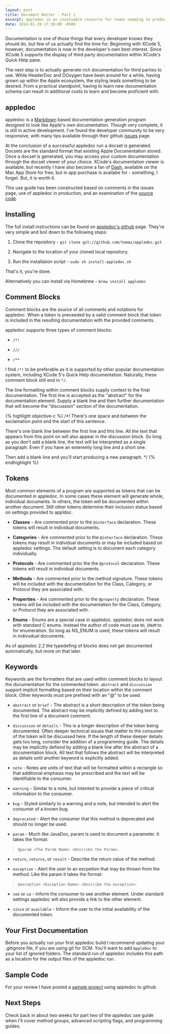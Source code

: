 ```yaml
---
layout: post
title: Document Better - Part 1
excerpt: appledoc in an invaluable resource for teams needing to produce high quality, Apple like documentation for their Mac and iOS products.  This post covers setup and basic use of appledoc.
date: 2014-01-19 17:30:00 -0500
---
```

Documentation is one of those things that every developer knows they should do,
but few of us actually find the time for. Beginning with XCode 5, however,
documentation is now in the developer\'s own best interest. Since XCode 5 supports
the display of third party documentation within XCode\'s Quick Help pane.

The next step is to actually generate rich documentation for third parties to use.
While HeaderDoc and DOxygen have been around for a while, having grown up within
the Apple ecosystem, the styling leads something to be desired.  From a practical
standpoint, having to learn new documentation schema can result in additional costs
to learn and become proficient with.

appledoc
--------

appledoc is a [Markdown](http://daringfireball.net/projects/markdown/syntax#link "Markdown Syntax")
based documentation generation program designed to look like Apple\'s own
documentation. Though very complete, it is still in active development. I\'ve
found the developer community to be very responsive, with many tips available
through their github [issues](https://github.com/tomaz/appledoc/issues?state=open "appledoc Issues") page.

At the conclusion of a successful appledoc run a docset is generated.  Docsets are the standard format that
existing Apple Documentation stored.  Once a docset is generated, you may access your
custom documentation through the docset viewer of your choice.  XCode\'s documentation viewer
is available, but recently I have also become a fan of [Dash](https://itunes.apple.com/us/app/dash-docs-snippets/id458034879?mt=12),
available on the Mac App Store for free, but in app purchase is availabe for - something, I forget. But, it is worth it.

This use guide has been constructed based on comments in the issues page, use
of appledoc in production, and an examination of the [source code](https://github.com/tomaz/appledoc "appledoc on Github").

Installing
----------

The full install instructions can be found on [appledoc\'s github](https://github.com/tomaz/appledoc "appledoc on Github")
page. They\'re very simple and boil down to the following steps:

1. Clone the repository - `git clone git://github.com/tomaz/appledoc.git`

2. Navigate to the location of your cloned local repository.

3. Run the installation script - `sudo sh install-appledoc.sh`

That\'s it, you\'re done.

Alternatively you can install via Homebrew - `brew install appledoc`

Comment Blocks
--------------

Comment blocks are the source of all comments and notations for appledoc.
When a token is preceeded by a valid comment block that token is included
in the resulting documentation with the provided comments.

appledoc supports three types of comment blocks:

* `/*!`

* `///`

* `/**`

I find `/*!` to be preferable as it is supported by other popular documentation
system, including XCode 5\'s Quick Help documentation. Naturally, these comment
block still end in `*/`.

The line formatting within comment blocks supply context to the final
documentation. The first line is accepted as the \"abstract\" for the
documentation element. Supply a blank line and then further documentation that
will become the \"discussion\" section of the documentation.

{% highlight objective-c %}
/*! There's one space and between the exclamation point and the start of this sentence.

There's one blank line between the first line and this line. All the text that appears from this point on will also appear in the discussion block. So long as you don't add a blank line, the text will be
interpreted as a single paragraph. Even if you have an exteremly long line
and a short
one.

Then add a blank line and you'll start producing a new paragraph.
*/
{% endhighlight %}

Tokens
------

Most common elements of a program are supported as tokens that can be documented in appledoc.
In some cases these element will generate whole, individual documents.  In others, the token
will be documented within another document.  Still other tokens determine their inclusion status
based on settings provided to appldoc.

* **Classes** - Are commented prior to the `@interface` declaration. These tokens will result
in individual documents.

* **Categories** - Are commented prior to the `@interface` declaration. These tokens may result
in individual documents or may be included based on appledoc settings. The default setting is
to document each category individually.

* **Protocols** - Are commented prior the the `@protocol` declaration. These tokens will result
in individual documents.

* **Methods** - Are commented prior to the method signature.  These tokens will be included
with the documentation for the Class, Category, or Protocol they are associated with.

* **Properties** - Are commented prior to the `@property` declaration. These tokens will be
included with the documentation for the Class, Category, or Protocol they are associated with.

* **Enums** - Enums are a special case in appledoc.  appledoc does not work with standard C
enums.  Instead the author of code must use `NS_ENUM` to for enumeration.  So long as NS_ENUM
is used, these tokens will result in indivudual documents.

As of appledoc 2.2 the typedefing of blocks does not get documented automatically, but more
on that later.

Keywords
--------

Keywords are the formatters that are used within comment blocks to layout the documentation
for the commented token.  `abstract` and `discussion` support implicit formatting based
on their location within the comment block.  Other keywords must pre prefixed with an \"@\" to
be used.

* `abstract` or `brief` - The abstract is a short description of the token being documented.
The abstract may be implicitly defined by adding text to the first line of a document comment.

* `discussion` or `details` - This is a longer description of the token being documented.
Often deeper technical issues that matter to the consumer of the token will be discussed here.
If the length of these deeper details gets too long, consider the addition of a programming guide.
The details may be implicitly defiend by adding a blank line after the abstract of a documentation
block.  All text that follows the abstract will be interpreted as details until another keyword
is explicitly added.

* `note` - Notes are units of text that will be formatted within a rectangle so that additional
emphasis may be prescribed and the text will be identifiable to the consumer.

* `warning` - Similar to a note, but intented to provide a piece of critical information to the consumer.

* `bug` - Styled similarly to a warning and a note, but intended to alert the consumer of a known bug.

* `deprecated` - Alert the consumer that this method is deprecated and should no longer be used.

* `param` - Much like JavaDoc, param is used to document a parameter.  It takes the
format: 
> `@param <The Param Name> <Describe the Param>`.

* `return`, `returns`, or `result` - Describe the return value of the method.

* `exception` - Alert the user to an excpetion that may be thrown from the method. Like the param
it takes the format:
> `@exception <Exception Name> <Describe the exception>`.

* `see` or `sa` - Inform the consumer to see another element.  Under standard settings appledoc will
also provide a link to the other element.

* `since` or `available` - Inform the user to the initial availability of the documented token.

Your First Documentation
------------------------
Before you actually run your first appledoc build I recommend updating your .gitignore file,
if you are using git for SCM.  You\'ll want to add `AppleDoc` to your list of ignored folders.
The standard run of appledoc includes this path as a location for the output files of the
appledoc run.

Sample Code
-----------
For your review I have posted a [sample project](https://github.com/dpfannenstiel/RandomUserAPI/releases/tag/v1) using appledoc to github.

Next Steps
----------
Check back in about two weeks for part two of the appledoc use guide when I\'ll cover method groups, advanced scripting flags, and programming guides. 
